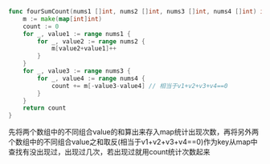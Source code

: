 ```go
func fourSumCount(nums1 []int, nums2 []int, nums3 []int, nums4 []int) int {
	m := make(map[int]int)
	count := 0
	for _, value1 := range nums1 {
		for _, value2 := range nums2 {
			m[value2+value1]++
		}
	}
	for _, value3 := range nums3 {
		for _, value4 := range nums4 {
			count += m[-value3-value4] // 相当于v1+v2+v3+v4==0
		}
	}
	return count
}
```

先将两个数组中的不同组合value的和算出来存入map统计出现次数，再将另外两个数组中的不同组合value之和取反(相当于v1+v2+v3+v4==0)作为key从map中查找有没出现过，出现过几次，若出现过就用count统计次数起来